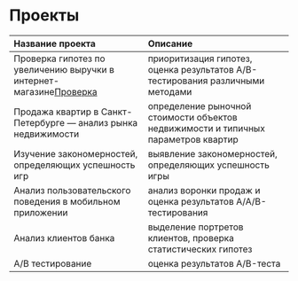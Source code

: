 # Проекты


| Название проекта                                                                                             | Описание                                                                                                      |
|:-------------------------------------------------------------------------------------------------------------|:--------------------------------------------------------------------------------------------------------------|
| Проверка гипотез по увеличению выручки в интернет-магазине[Проверка](https://github.com/DariaKazantsevaa/projects/tree/main/%D0%9F%D1%80%D0%B8%D0%BE%D1%80%D0%B8%D1%82%D0%B8%D0%B7%D0%B0%D1%86%D0%B8%D1%8F%20%D0%B3%D0%B8%D0%BF%D0%BE%D1%82%D0%B5%D0%B7_%D0%90%D0%92%20%D1%82%D0%B5%D1%81%D1%82%D1%8B "Заголовок ссылки")        | приоритизация гипотез, оценка результатов A/B-тестирования различными методами                                |
| Продажа квартир в Санкт-Петербурге — анализ рынка недвижимости                                               | определение рыночной стоимости объектов недвижимости и типичных параметров квартир                            |
| Изучение закономерностей, определяющих успешность игр                                                        | выявление закономерностей, определяющих успешность игры                                                       |
| Анализ пользовательского поведения в мобильном приложении                                                    | анализ воронки продаж и оценка результатов A/A/B-тестирования                                                 |
| Анализ клиентов банка                                                                                        | выделение портретов клиентов, проверка статистических гипотез                                                 |
| А/В тестирование                                                                                             |  оценка результатов A/B-теста                                                                                 |
